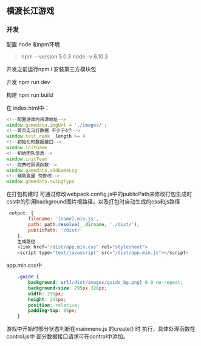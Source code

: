 ## 横渡长江游戏

### 开发

配置 node 和npm环境

> npm --version 5.0.3 node -v 6.10.3

开发之前运行npm i 安装第三方模块包

开发 npm run dev

构建 npm run build

在 index.html中：
```javascript
<!--配置游戏内资源地址-->
window.gamedata.imgUrl = './images/';
<!--首页走马灯数据 不少于4个-->
window.test_rank  length >= 4
<!--初始化时数据接口-->
window.initGame
<!--初始团队信息-->
window.initTeam
<!--完赛时回调函数-->
window.gamedata.addGameLog
<!--辅助变量 勿修改-->
window.gamedata.swingType
```

在打包构建时 可通过修改webpack.config.js中的publicPath来修改打包生成时css中的引用background图片根路径，以及打包时自动生成的css和js路径
```javascript
 output: {
		filename: '[name].min.js',
		path: path.resolve(__dirname, './dist/'),
		publicPath: '/dist/' 
	},
    生成路径
    <link href="/dist/app.min.css" rel="stylesheet">
    <script type="text/javascript" src="/dist/app.min.js"></script>
```
app.min.css中
```css
    .guide {
        background: url(/dist/images/guide_bg.png) 0 0 no-repeat;
        background-size: 295px 326px;
        width: 295px;
        height: 241px;
        position: relative;
        padding-top: 85px;
    }
```

游戏中开始时部分状态判断在mainmenu.js 的create() 时 执行，具体处理函数在control.js中 部分数据接口请求可在control中添加。

